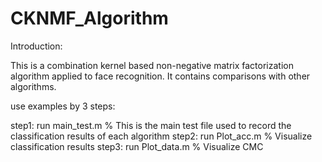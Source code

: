 # CKNMF_Algorithm
Introduction:

This is a combination kernel based non-negative matrix factorization algorithm applied to face recognition.
It contains comparisons with other algorithms.

use examples by 3 steps:

step1: run main_test.m   % This is the main test file used to record the classification results of each algorithm
step2: run Plot_acc.m      % Visualize classification results
step3: run Plot_data.m    % Visualize CMC
